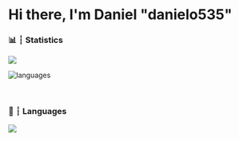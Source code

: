 # Hi there, I'm Daniel "danielo535"


###

### 📊 ┆ Statistics
<img align="center" src="https://github-readme-stats.vercel.app/api/?username=danielo535&show_icons=true&include_all_commits&theme=dracula" />

![languages](https://github-readme-stats.vercel.app/api/top-langs/?username=danielo535&hide=scss&layout=compact&theme=tokyonight)

<br />

### 🧠 ┆ Languages
<img align="center" src="https://skillicons.dev/icons?i=java,html,css,sass,idea,vscode"/>
